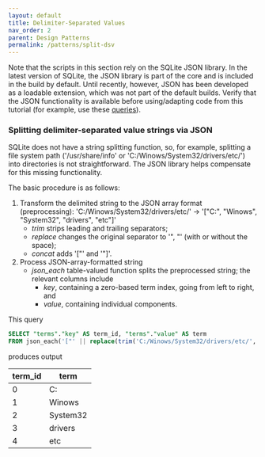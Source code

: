 ```yaml
---
layout: default
title: Delimiter-Separated Values
nav_order: 2
parent: Design Patterns
permalink: /patterns/split-dsv
---
```


Note that the scripts in this section rely on the SQLite JSON library. In the latest version of SQLite, the JSON library is part of the core and is included in the build by default. Until recently, however, JSON has been developed as a loadable extension, which was not part of the default builds. Verify that the JSON functionality is available before using/adapting code from this tutorial (for example, use these [queries](/meta/engine)).

### Splitting delimiter-separated value strings via JSON

SQLite does not have a string splitting function, so, for example, splitting a file system path ('/usr/share/info' or 'C:/Winows/System32/drivers/etc/') into directories is not straightforward. The JSON library helps compensate for this missing functionality.

The basic procedure is as follows:

 1. Transform the delimited string to the JSON array format (preprocessing):
'C:/Winows/System32/drivers/etc/' &rarr; '["C:", "Winows", "System32", "drivers", "etc"]'
    - *trim* strips leading and trailing separators;
    - *replace* changes the original separator to '", "' (with or without the space);
    - *concat* adds '["' and '"]'.
 2. Process JSON-array-formatted string
     - *json_each* table-valued function splits the preprocessed string; the relevant columns include
	     - *key*, containing a zero-based term index, going from left to right, and
	     - *value*, containing individual components.

This query

<a name="DSV-Query"></a>
~~~sql
SELECT "terms"."key" AS term_id, "terms"."value" AS term
FROM json_each('["' || replace(trim('C:/Winows/System32/drivers/etc/', '/'), '/', '", "') || '"]') AS terms;
~~~

produces output

| term_id | term     |
|---------|----------|
| 0       | C:       |
| 1       | Winows   |
| 2       | System32 |
| 3       | drivers  |
| 4       | etc      |

